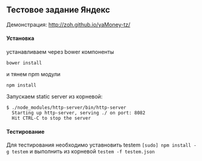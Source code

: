 ## Тестовое задание Яндекс

Демонстрация: http://zoh.github.io/yaMoney-tz/


#### Установка

устанавливаем через bower компоненты

``bower install``

и тянем npm модули

``npm install``

Запускаем static server из корневой: 

    $ ./node_modules/http-server/bin/http-server 
      Starting up http-server, serving ./ on port: 8082
      Hit CTRL-C to stop the server

#### Тестирование

Для тестирования необходимо уставновить testem ``[sudo] npm install -g testem``
и выполнить из корневой ``testem -f testem.json``
